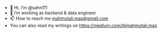 - 👋 Hi, I’m @sahn111
- 👀 I’m working as backend & data engineer
- 📫 How to reach me mahmutali.mas@gmail.com
- You can also read my writings on https://medium.com/@mahmutali.mas

<!---
sahn111/sahn111 is a ✨ special ✨ repository because its `README.md` (this file) appears on your GitHub profile.
You can click the Preview link to take a look at your changes.
--->
